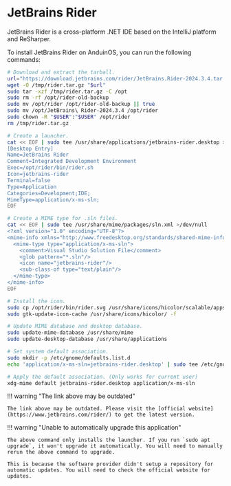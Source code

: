 # JetBrains Rider

JetBrains Rider is a cross-platform .NET IDE based on the IntelliJ platform and ReSharper.

To install JetBrains Rider on AnduinOS, you can run the following commands:

<!-- The link needs to be updated regularly. -->

```bash
# Download and extract the tarball.
url="https://download.jetbrains.com/rider/JetBrains.Rider-2024.3.4.tar.gz"
wget -O /tmp/rider.tar.gz "$url"
sudo tar -xzf /tmp/rider.tar.gz -C /opt
sudo rm -rf /opt/rider-old-backup
sudo mv /opt/rider /opt/rider-old-backup || true
sudo mv /opt/JetBrains\ Rider-2024.3.4 /opt/rider
sudo chown -R "$USER":"$USER" /opt/rider
rm /tmp/rider.tar.gz

# Create a launcher.
cat << EOF | sudo tee /usr/share/applications/jetbrains-rider.desktop >/dev/null
[Desktop Entry]
Name=JetBrains Rider
Comment=Integrated Development Environment
Exec=/opt/rider/bin/rider.sh
Icon=jetbrains-rider
Terminal=false
Type=Application
Categories=Development;IDE;
MimeType=application/x-ms-sln;
EOF

# Create a MIME type for .sln files.
cat << EOF | sudo tee /usr/share/mime/packages/sln.xml >/dev/null
<?xml version="1.0" encoding="UTF-8"?>
<mime-info xmlns="http://www.freedesktop.org/standards/shared-mime-info">
  <mime-type type="application/x-ms-sln">
    <comment>Visual Studio Solution File</comment>
    <glob pattern="*.sln"/>
    <icon name="jetbrains-rider"/>
    <sub-class-of type="text/plain"/>
  </mime-type>
</mime-info>
EOF

# Install the icon.
sudo cp /opt/rider/bin/rider.svg /usr/share/icons/hicolor/scalable/apps/jetbrains-rider.svg
sudo gtk-update-icon-cache /usr/share/icons/hicolor/ -f

# Update MIME database and desktop database.
sudo update-mime-database /usr/share/mime
sudo update-desktop-database /usr/share/applications

# Set system default association.
sudo mkdir -p /etc/gnome/defaults.list.d
echo 'application/x-ms-sln=jetbrains-rider.desktop' | sudo tee /etc/gnome/defaults.list.d/rider-sln.conf >/dev/null

# Apply the default association. (Only works for current user)
xdg-mime default jetbrains-rider.desktop application/x-ms-sln
```

!!! warning "The link above may be outdated"

    The link above may be outdated. Please visit the [official website](https://www.jetbrains.com/rider/) to get the latest version.

!!! warning "Unable to automatically upgrade this application"

    The above command only installs the launcher. If you run `sudo apt upgrade`, it won't upgrade it automatically. You will need to manually rerun the above command to upgrade.

    This is because the software provider didn't setup a repository for automatic updates. You will need to check the official website for updates.
